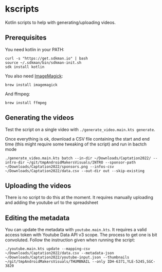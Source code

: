 # kscripts

Kotlin scripts to help with generating/uploading videos.

## Prerequisites

You need kotlin in your PATH:

    curl -s "https://get.sdkman.io" | bash
    source ~/.sdkman/bin/sdkman-init.sh
    sdk install kotlin
 
You also need [ImageMagick](https://imagemagick.org/index.php):

	brew install imagemagick

And ffmpeg:

	brew install ffmpeg

## Generating the videos

Test the script on a single video with `./generate_video.main.kts generate`. 

Once everything is ok, download a CSV file containing the start and end time (this might require some tweaking of the script) and run in bactch mode

```
./generate_video.main.kts batch --in-dir ~/Downloads/Captation2022/ --intro-dir ~/git/tmpAndroidMakersVisuals/INTRO --sponsor-path ~/Downloads/Captation2022/sponsors.png --infos-csv ~/Downloads/Captation2022/data.csv --out-dir out --skip-existing
```

## Uploading the videos

There is no script to do this at the moment. It requires manually uploading and adding the youtube url to the spreadsheet

## Editing the metadata 

You can update the metadata with `youtube.main.kts`. It requires a valid access token with Youtube Data API v3 scope. The process to get one is bit convoluted. Follow the instruction given when running the script:

```
./youtube.main.kts update --mapping-csv ~/Downloads/Captation2022/data.csv --metadata-json ~/Downloads/Captation2022/youtube-input.json --thumbnails ~/git/tmpAndroidMakersVisuals/THUMBNAIL --only IDH-6371,YLE-5245,SGC-3820
```